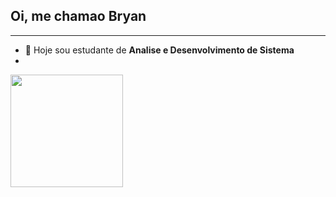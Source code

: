 ## Oi, me chamao Bryan 
***

- 🔭 Hoje sou estudante de **Analise e Desenvolvimento de Sistema**
- <div>
<a href= "https://beacons.ai/Bryangps">
<img height="180em" src="https://github-readme-stats.vercel.app/api?username=Bryangps&show_icons=true)"/>
</div>
